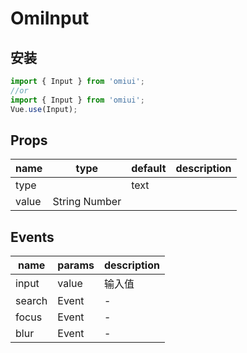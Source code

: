 # OmiInput

## 安装

```js
import { Input } from 'omiui';
//or
import { Input } from 'omiui';
Vue.use(Input);
```

## Props

| name  | type          | default | description |
| ----- | ------------- | ------- | ----------- |
| type  |               | text    |             |
| value | String Number |         |             |

## Events

| name   | params | description |
| ------ | ------ | ----------- |
| input  | value  | 输入值      |
| search | Event  | -           |
| focus  | Event  | -           |
| blur   | Event  | -           |
